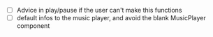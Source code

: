 - [ ] Advice in play/pause if the user can't make this functions
- [ ] default infos to the music player, and avoid the blank MusicPlayer component